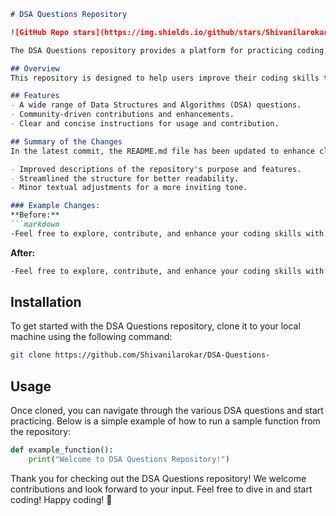 ```markdown
# DSA Questions Repository

![GitHub Repo stars](https://img.shields.io/github/stars/Shivanilarokar/DSA-Questions-) ![GitHub last commit](https://img.shields.io/github/last-commit/Shivanilarokar/DSA-Questions-) ![Issues](https://img.shields.io/github/issues/Shivanilarokar/DSA-Questions-)

The DSA Questions repository provides a platform for practicing coding, enhancing problem-solving skills, and preparing for technical interviews. This repository is a collaborative space where developers can contribute their own questions and solutions.

## Overview
This repository is designed to help users improve their coding skills through a collection of Data Structures and Algorithms (DSA) questions. Whether you're preparing for interviews or just want to enhance your knowledge, this repository is the perfect place to start!

## Features
- A wide range of Data Structures and Algorithms (DSA) questions.
- Community-driven contributions and enhancements.
- Clear and concise instructions for usage and contribution.

## Summary of the Changes
In the latest commit, the README.md file has been updated to enhance clarity and engagement with the community. Key changes include:

- Improved descriptions of the repository's purpose and features.
- Streamlined the structure for better readability.
- Minor textual adjustments for a more inviting tone.

### Example Changes:
**Before:**
```markdown
-Feel free to explore, contribute, and enhance your coding skills with our collection of DSA questions! Happy coding! 🎉
```

**After:**
```markdown
-Feel free to explore, contribute, and enhance your coding skills with our collection of DSA questions! Happy coding! 🎉
```

## Installation
To get started with the DSA Questions repository, clone it to your local machine using the following command:
```bash
git clone https://github.com/Shivanilarokar/DSA-Questions-
```

## Usage
Once cloned, you can navigate through the various DSA questions and start practicing. Below is a simple example of how to run a sample function from the repository:

```python
def example_function():
    print("Welcome to DSA Questions Repository!")
```

Thank you for checking out the DSA Questions repository! We welcome contributions and look forward to your input. Feel free to dive in and start coding! Happy coding! 🎉
```
